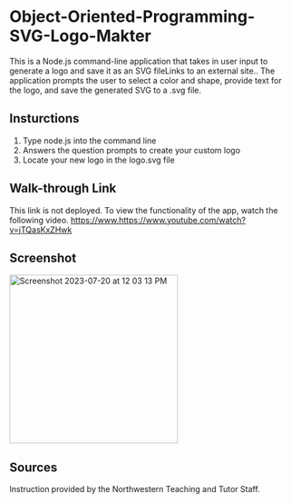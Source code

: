 # Object-Oriented-Programming-SVG-Logo-Makter
This is a Node.js command-line application that takes in user input to generate a logo and save it as an SVG fileLinks to an external site.. The application prompts the user to select a color and shape, provide text for the logo, and save the generated SVG to a .svg file.

## Insturctions 
1. Type node.js into the command line
2. Answers the question prompts to create your custom logo
3. Locate your new logo in the logo.svg file

## Walk-through Link 
This link is not deployed. To view the functionality of the app, watch the following video. https://www.https://www.youtube.com/watch?v=jTQasKxZHwk 

## Screenshot 
<img width="297" alt="Screenshot 2023-07-20 at 12 03 13 PM" src="https://github.com/rachelmcallister1/Object-Oriented-Programming-SVG-Logo-Makter/assets/123043102/8fa147b9-2852-4413-b7b6-119b1ef11c94">


## Sources
Instruction provided by the Northwestern Teaching and Tutor Staff. 
